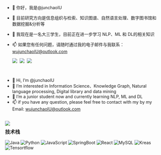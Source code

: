- 👋 你好，我是@junchaoIU
- 👀 目前研究方向是信息组织与检索、知识图谱、自然语言处理、数字图书馆和数据挖掘&分析等
- 🌱 我现在是一名大三学生，目前正在进一步学习 NLP、ML 和 DL的相关知识
- 📫 如果您有任何问题，请随时通过我的电子邮件与我联系：wujunchaoIU@outlook.com

  <img href="http://www.wujunchao.top/" src="https://img.shields.io/badge/%E4%B8%AA%E4%BA%BA%E7%AB%99%E7%82%B9-%E6%98%A5%E5%A4%A9%E5%92%8C%E7%88%B1%E6%83%85%E3%81%AE%E6%A8%B1%E8%8A%B1🌸-pink">&nbsp;&nbsp;<img href="https://www.cnblogs.com/wujunchao/" src="https://img.shields.io/badge/%E5%8D%9A%E5%AE%A2%E5%9B%AD-%E6%A2%A6%E6%B7%91%E7%9A%84%E6%A8%B1%E8%8A%B1%E5%BA%84-blue">&nbsp;&nbsp;<img href="https://www.yuque.com/wujunchao" src="https://img.shields.io/badge/%E8%AF%AD%E9%9B%80-CC%E7%9A%84%E7%9F%A5%E8%AF%86%E5%BA%93-green">
<br/>


- 👋 Hi, I’m @junchaoIU
- 👀 I’m interested in Information Science、Knowledge Graph, Natural language processing, Digital library and data mining
- 🌱 I’m a junior student now and currently learning NLP, ML and DL
- 📫 if you have any question, please feel free to contact with my by my Email: wujunchaoIU@outlook.com
<br/>

<img align="left" src="https://github-readme-stats.vercel.app/api?username=junchaoIU&show_icons=true&theme=tokyonight" />

### 技术栈

![Java](https://img.shields.io/badge/-Java-192133?style=flat-square&logo=java&logoColor=white)
![Python](https://img.shields.io/badge/-Python-192133?style=flat-square&logo=python&logoColor=white)
![JavaScript](https://img.shields.io/badge/-JavaScript-192133?style=flat-square&logo=javaScript&logoColor=white)
![SpringBoot](https://img.shields.io/badge/-SpringBoot-192133?style=flat-square&logo=spring&logoColor=white)
![React](https://img.shields.io/badge/-React-192133?style=flat-square&logo=react&logoColor=white)
![MySQL](https://img.shields.io/badge/-MySQL-192133?style=flat-square&logo=mysql&logoColor=white)
![Kreas](https://img.shields.io/badge/-Kreas-192133?style=flat-square&logo=figma&logoColor=white)
![Tensortflow](https://img.shields.io/badge/-Tensortflow-192133?style=flat-square&logo=figma&logoColor=white)






